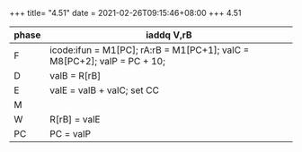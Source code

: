 +++
title= "4.51"
date = 2021-02-26T09:15:46+08:00
+++
4.51

|phase|iaddq V,rB|
|--|--|
|F|icode:ifun = M1[PC]; rA:rB = M1[PC+1]; valC = M8[PC+2]; valP = PC + 10;|
|D|valB = R[rB]|
|E|valE = valB + valC; set CC|
|M||
|W|R[rB] = valE|
|PC|PC = valP|
